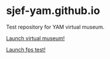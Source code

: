 # sjef-yam.github.io
Test repository for YAM virtual museum.


<a href="https://sjef-yam.github.io/root/yam_virtual_museum.html">Launch virtual museum!</a>

<a href="https://sjef-yam.github.io/export/web_test.html">Launch fps test!</a>
